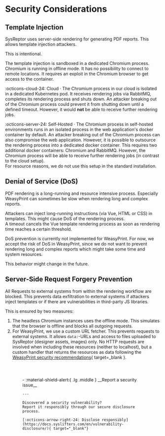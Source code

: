 # Security Considerations

## Template Injection
SysReptor uses server-side rendering for generating PDF reports. 
This allows template injection attackers.

This is intentional.

The template injection is sandboxed in a dedicated Chromium process. 
Chromium is running in offline mode. It has no possibility to connect to remote locations. 
It requires an exploit in the Chromium browser to get access to the container.

:octicons-cloud-24: Cloud · The Chromium process in our cloud is isolated in a dedicated Kubernetes pod. It receives rendering jobs via RabbitMQ, completes its rendering process and shuts down. An attacker breaking out of the Chromium process could prevent it from shutting down until a defined timeout. However, it would **not** be able to receive further rendering jobs.

:octicons-server-24: Self-Hosted · The Chromium process in self-hosted environments runs in an isolated process in the web application's docker container by default. An attacker breaking out of the Chromium process can also compromise the web application. However, it is possible to outsource the rendering process into a dedicated docker container. This requires two additional docker containers: Chromium and RabbitMQ. However, the Chromium process will be able to receive further rendering jobs (in contrast to the cloud setup).  
For resource reasons, we do not use this setup in the standard installation. 


## Denial of Service (DoS)
PDF rendering is a long-running and resource intensive process.
Especially WeasyPrint can sometimes be slow when rendering long and complex reports. 

Attackers can inject long-running instructions (via Vue, HTML or CSS) in templates. This might cause DoS of the rendering process.  
A timeout cancels the Vue template rendering process as soon as rendering time reaches a certain threshold.

DoS prevention is currently not implemented for WeasyPrint.
For now, we accept the risk of DoS in WeasyPrint, since we do not want to prevent rendering long and complex reports which might take some time and system resources.

This behavior might change in the future.

## Server-Side Request Forgery Prevention
All Requests to external systems from within the rendering workflow are blocked.
This prevents data exfiltration to external systems if attackers inject templates or if there are vulnerabilities in third-party JS libraries.

This is ensured by two measures:

1. The headless Chromium instances uses the offline mode. This simulates that the browser is offline and blocks all outgoing requests.
2. For WeasyPrint, we use a custom URL fetcher. This prevents requests to external systems. 
   It allows `data:`-URLs and access to files uploaded to SysReptor (designer assets, images) only.
   No HTTP requests are involved when including these resources (neither to localhost), 
   but a custom handler that returns the resources as data following the 
   [WeasyPrint security recommendations](https://doc.courtbouillon.org/weasyprint/stable/first_steps.html#security){ target=_blank }.


<div class="grid cards" style="margin: 4em;" markdown>
-   :material-shield-alert:{ .lg .middle } __Report a security issue__

    ---

    Discovered a security vulnerability?  
    Report it responsibly through our secure disclosure process.

    [:octicons-arrow-right-24: Disclose responsibly](https://docs.syslifters.com/en/vulnerability-disclosure/){ target="_blank"}
</div>